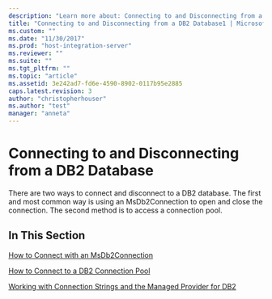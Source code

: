 ```yaml
---
description: "Learn more about: Connecting to and Disconnecting from a DB2 Database"
title: "Connecting to and Disconnecting from a DB2 Database1 | Microsoft Docs"
ms.custom: ""
ms.date: "11/30/2017"
ms.prod: "host-integration-server"
ms.reviewer: ""
ms.suite: ""
ms.tgt_pltfrm: ""
ms.topic: "article"
ms.assetid: 3e242ad7-fd6e-4590-8902-0117b95e2885
caps.latest.revision: 3
author: "christopherhouser"
ms.author: "test"
manager: "anneta"
---
```

# Connecting to and Disconnecting from a DB2 Database
There are two ways to connect and disconnect to a DB2 database. The first and most common way is using an MsDb2Connection to open and close the connection. The second method is to access a connection pool.  
  
## In This Section  
 [How to Connect with an MsDb2Connection](../core/how-to-connect-with-an-msdb2connection2.md)  
  
 [How to Connect to a DB2 Connection Pool](../core/how-to-connect-to-a-db2-connection-pool1.md)  
  
 [Working with Connection Strings and the Managed Provider for DB2](../core/working-with-connection-strings-and-the-managed-provider-for-db22.md)
